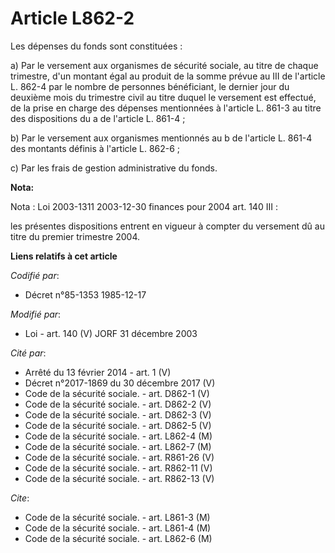 # Article L862-2

Les dépenses du fonds sont constituées :

a) Par le versement aux organismes de sécurité sociale, au titre de chaque trimestre, d'un montant égal au produit de la
somme prévue au III de l'article L. 862-4 par le nombre de personnes bénéficiant, le dernier jour du deuxième mois du
trimestre civil au titre duquel le versement est effectué, de la prise en charge des dépenses mentionnées à l'article L.
861-3 au titre des dispositions du a de l'article L. 861-4 ;

b) Par le versement aux organismes mentionnés au b de l'article L. 861-4 des montants définis à l'article L. 862-6 ;

c) Par les frais de gestion administrative du fonds.

**Nota:**

Nota : Loi 2003-1311 2003-12-30 finances pour 2004 art. 140 III :

les présentes dispositions entrent en vigueur à compter du versement dû au titre du premier trimestre 2004.

**Liens relatifs à cet article**

_Codifié par_:

  - Décret n°85-1353 1985-12-17

_Modifié par_:

  - Loi - art. 140 (V) JORF 31 décembre 2003

_Cité par_:

  - Arrêté du 13 février 2014 - art. 1 (V)
  - Décret n°2017-1869 du 30 décembre 2017 (V)
  - Code de la sécurité sociale. - art. D862-1 (V)
  - Code de la sécurité sociale. - art. D862-2 (V)
  - Code de la sécurité sociale. - art. D862-3 (V)
  - Code de la sécurité sociale. - art. D862-5 (V)
  - Code de la sécurité sociale. - art. L862-4 (M)
  - Code de la sécurité sociale. - art. L862-7 (M)
  - Code de la sécurité sociale. - art. R861-26 (V)
  - Code de la sécurité sociale. - art. R862-11 (V)
  - Code de la sécurité sociale. - art. R862-13 (V)

_Cite_:

  - Code de la sécurité sociale. - art. L861-3 (M)
  - Code de la sécurité sociale. - art. L861-4 (M)
  - Code de la sécurité sociale. - art. L862-6 (M)
